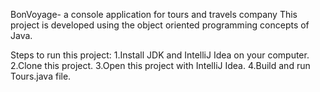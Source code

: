 BonVoyage- a console application for tours and travels company
This project is developed using the object oriented programming concepts of Java.

Steps to run this project:
1.Install JDK and IntelliJ Idea on your computer.
2.Clone this project.
3.Open this project with IntelliJ Idea.
4.Build and run Tours.java file.
